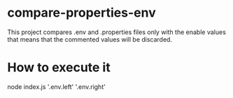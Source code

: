 # compare-properties-env

This project compares .env and .properties files only with the enable values that means that the commented values will be discarded.

# How to execute it

node index.js '.env.left' '.env.right'
